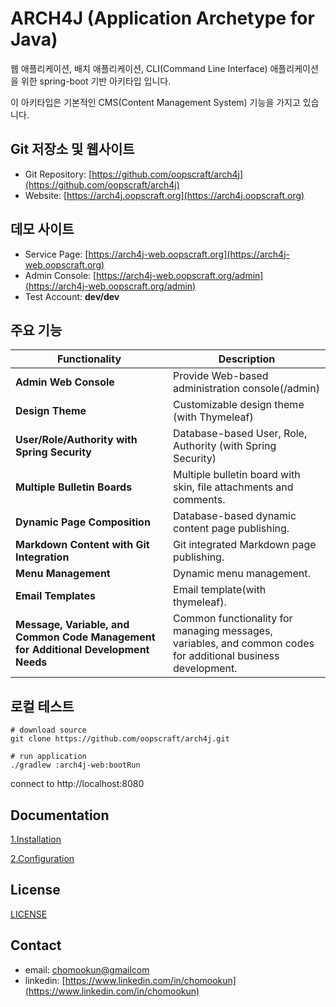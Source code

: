 # ARCH4J (Application Archetype for Java) 

웹 애플리케이션, 배치 애플리케이션, CLI(Command Line Interface) 애플리케이션을 위한 spring-boot 기반 아키타입 입니다.

이 아키타입은 기본적인 CMS(Content Management System) 기능을 가지고 있습니다.


## Git 저장소 및 웹사이트

* Git Repository: [https://github.com/oopscraft/arch4j](https://github.com/oopscraft/arch4j)
* Website: [https://arch4j.oopscraft.org](https://arch4j.oopscraft.org)

## 데모 사이트

* Service Page: [https://arch4j-web.oopscraft.org](https://arch4j-web.oopscraft.org)
* Admin Console: [https://arch4j-web.oopscraft.org/admin](https://arch4j-web.oopscraft.org/admin)
* Test Account: **dev/dev**

## 주요 기능

| Functionality                                                                      | Description                                                                                                  |
|------------------------------------------------------------------------------------|--------------------------------------------------------------------------------------------------------------|
| **Admin Web Console**                                                              | Provide Web-based administration console(/admin)                                                             |
| **Design Theme**                                                                   | Customizable design theme (with Thymeleaf)                                                                   |
| **User/Role/Authority with Spring Security**                                       | Database-based User, Role, Authority (with Spring Security)                                                  |
| **Multiple Bulletin Boards**                                                       | Multiple bulletin board with skin, file attachments and comments.                                            |
| **Dynamic Page Composition**                                                       | Database-based dynamic content page publishing.                                                              |
| **Markdown Content with Git Integration**                                          | Git integrated Markdown page publishing.                                                                     |
| **Menu Management**                                                                | Dynamic menu management.                                                                                     |
| **Email Templates**                                                                | Email template(with thymeleaf).                                                                              |
| **Message, Variable, and Common Code Management for Additional Development Needs** | Common functionality for managing messages, variables, and common codes for additional business development. |


## 로컬 테스트

```shell
# download source
git clone https://github.com/oopscraft/arch4j.git

# run application
./gradlew :arch4j-web:bootRun

```
connect to http://localhost:8080


## Documentation

[1.Installation](doc/01.installation/index.md)

[2.Configuration](doc/02.configuration/index.md)


## License

[LICENSE](LICENSE)


## Contact
* email: [chomookun@gmailcom](mailto:chomookun@gmail.com)
* linkedin: [https://www.linkedin.com/in/chomookun](https://www.linkedin.com/in/chomookun)
